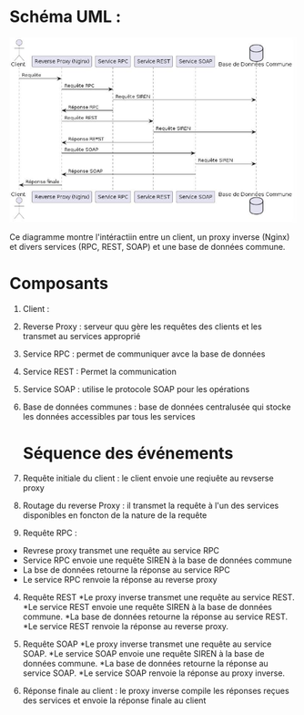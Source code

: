 
# Schéma UML : 

![Diagramme UML](img/UML.jpg)

Ce diagramme montre l'intéractiin entre un client, un proxy inverse (Nginx) et divers services (RPC, REST, SOAP) et une base de données commune.

Composants 
==============
1. Client :
2. Reverse Proxy : serveur quu gère les requêtes des clients et les transmet au services approprié
3. Service RPC : permet de communiquer avce la base de données
4. Service REST : Permet la communication
5. Service SOAP : utilise le protocole SOAP pour les opérations
6. Base de données communes : base de données centralusée qui stocke les données accessibles par tous les services

   Séquence des événements
   ========================
1. Requête initiale du client : le client envoie une reqiuête au revserse proxy
2. Routage du reverse Proxy : il transmet la requête à l'un des services disponibles en foncton de la nature de la requête
3. Requête RPC :
* Revrese proxy transmet une requête au service RPC
* Service RPC envoie une requête SIREN à la base de données commune
* La bse de données retourne la réponse au service RPC
* Le service RPC renvoie la réponse au reverse proxy

4. Requête REST
*Le proxy inverse transmet une requête au service REST.
*Le service REST envoie une requête SIREN à la base de données commune.
*La base de données retourne la réponse au service REST.
*Le service REST renvoie la réponse au reverse proxy.

5. Requête SOAP
*Le proxy inverse transmet une requête au service SOAP.
*Le service SOAP envoie une requête SIREN à la base de données commune.
*La base de données retourne la réponse au service SOAP.
*Le service SOAP renvoie la réponse au proxy inverse.

6. Réponse finale au client : le proxy inverse compile les réponses reçues des services et envoie la réponse finale au client 





   
        
